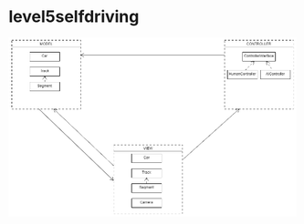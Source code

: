 # level5selfdriving

![MVC](https://github.com/culring/level5autonomous-driving/blob/master/MVC.png)
